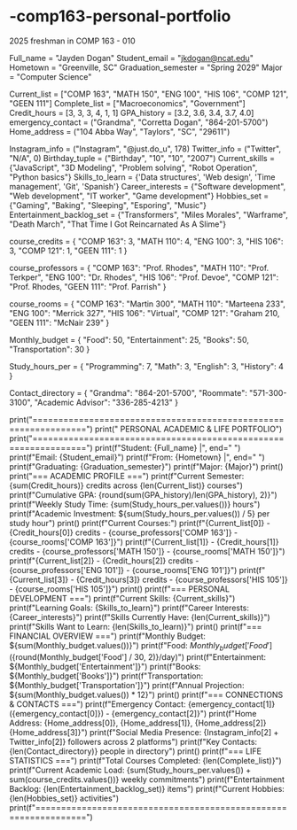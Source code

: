 # -comp163-personal-portfolio
2025 freshman in COMP 163 - 010 

Full_name = "Jayden Dogan"
Student_email = "jkdogan@ncat.edu"
Hometown = "Greenville, SC"
Graduation_semester = "Spring 2029"
Major = "Computer Science"

Current_list = ["COMP 163", "MATH 150", "ENG 100", "HIS 106", "COMP 121", "GEEN 111"]
Complete_list = ["Macroeconomics", "Government"]
Credit_hours = [3, 3, 3, 4, 1, 1]
GPA_history = [3.2, 3.6, 3.4, 3.7, 4.0]
emergency_contact = ("Grandma", "Corretta Dogan", "864-201-5700")
Home_address = ("104 Abba Way", "Taylors", "SC", "29611")

Instagram_info = ("Instagram", "@just.do_u", 178)
Twitter_info = ("Twitter", "N/A", 0)
Birthday_tuple = ("Birthday", "10", "10", "2007")
Current_skills = {"JavaScript", "3D Modeling", "Problem solving", "Robot Operation", "Python basics"}
Skills_to_learn = {'Data structures', 'Web design', 'Time management', 'Git', 'Spanish'}
Career_interests = {"Software development", "Web development", "IT worker", "Game development"}
Hobbies_set = {"Gaming", "Baking", "Sleeping", "Esporing", "Music"}
Entertainment_backlog_set = {"Transformers", "Miles Morales", "Warframe", "Death March", "That Time I Got Reincarnated As A Slime"}

course_credits = {
    "COMP 163": 3,
    "MATH 110": 4,
    "ENG 100": 3,
    "HIS 106": 3,
    "COMP 121": 1,
    "GEEN 111": 1
}

course_professors = {
    "COMP 163": "Prof. Rhodes",
    "MATH 110": "Prof. Terkper",
    "ENG 100": "Dr. Rhodes",
    "HIS 106": "Prof. Devoe",
    "COMP 121": "Prof. Rhodes,
    "GEEN 111": "Prof. Parrish"
}

course_rooms = {
    "COMP 163": "Martin 300",
    "MATH 110": "Marteena 233",
    "ENG 100": "Merrick 327",
    "HIS 106": "Virtual",
    "COMP 121": "Graham 210,
    "GEEN 111": "McNair 239"
}

Monthly_budget = {
    "Food": 50,
    "Entertainment": 25,
    "Books": 50,
    "Transportation": 30
}

Study_hours_per = {
    "Programming": 7,
    "Math": 3,
    "English": 3,
    "History": 4
}

Contact_directory = {
    "Grandma": "864-201-5700",
    "Roommate": "571-300-3100",
    "Academic Advisor": "336-285-4213"
}

print("================================================================")
print("              PERSONAL ACADEMIC & LIFE PORTFOLIO")
print("================================================================")
print(f"Student: {Full_name} |", end=" ")
print(f"Email: {Student_email}")
print(f"From: {Hometown} |", end=" ")
print(f"Graduating: {Graduation_semester}")
print(f"Major: {Major}")
print()
print("=== ACADEMIC PROFILE ===")
print(f"Current Semester: {sum(Credit_hours)} credits across {len(Current_list)} courses")
print(f"Cumulative GPA: {round(sum(GPA_history)/len(GPA_history), 2)}")
print(f"Weekly Study Time: {sum(Study_hours_per.values())} hours")
print(f"Academic Investment: ${sum(Study_hours_per.values()) / 5} per study hour")
print()
print(f"Current Courses:")
print(f"{Current_list[0]} - {Credit_hours[0]} credits - {course_professors['COMP 163']} - {course_rooms['COMP 163']}")
print(f"{Current_list[1]} - {Credit_hours[1]} credits - {course_professors['MATH 150']} - {course_rooms['MATH 150']}")
print(f"{Current_list[2]} - {Credit_hours[2]} credits - {course_professors['ENG 101']} - {course_rooms['ENG 101']}")
print(f"{Current_list[3]} - {Credit_hours[3]} credits - {course_professors['HIS 105']} - {course_rooms['HIS 105']}")
print()
print(f"=== PERSONAL DEVELOPMENT ===")
print(f"Current Skills: {Current_skills}")
print(f"Learning Goals: {Skills_to_learn}")
print(f"Career Interests: {Career_interests}")
print(f"Skills Currently Have: {len(Current_skills)}")
print(f"Skills Want to Learn: {len(Skills_to_learn)}")
print()
print(f"=== FINANCIAL OVERVIEW ===")
print(f"Monthly Budget: ${sum(Monthly_budget.values())}")
print(f"Food: ${Monthly_budget['Food']} (${round(Monthly_budget['Food'] / 30, 2)}/day)")
print(f"Entertainment: ${Monthly_budget['Entertainment']}")
print(f"Books: ${Monthly_budget['Books']}")
print(f"Transportation: ${Monthly_budget['Transportation']}")
print(f"Annual Projection: ${sum(Monthly_budget.values()) * 12}")
print()
print(f"=== CONNECTIONS & CONTACTS ===")
print(f"Emergency Contact: {emergency_contact[1]} ({emergency_contact[0]}) - {emergency_contact[2]}")
print(f"Home Address: {Home_address[0]}, {Home_address[1]}, {Home_address[2]} {Home_address[3]}")
print(f"Social Media Presence: {Instagram_info[2] + Twitter_info[2]} followers across 2 platforms")
print(f"Key Contacts: {len(Contact_directory)} people in directory")
print()
print(f"=== LIFE STATISTICS ===")
print(f"Total Courses Completed: {len(Complete_list)}")
print(f"Current Academic Load: {sum(Study_hours_per.values()) + sum(course_credits.values())} weekly commitments")
print(f"Entertainment Backlog: {len(Entertainment_backlog_set)} items")
print(f"Current Hobbies: {len(Hobbies_set)} activities")
print(f"================================================================")
